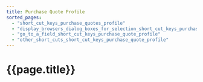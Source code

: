 ```yaml
---
title: Purchase Quote Profile
sorted_pages:
  - "short_cut_keys_purchase_quotes_profile"
  - "display_browsers_dialog_boxes_for_selection_short_cut_keys_purchase_quote_profile_purchases_content"
  - "go_to_a_field_short_cut_keys_purchase_quote_profile"
  - "other_short_cuts_short_cut_keys_purchase_quote_profile"
---
```

# {{page.title}}
